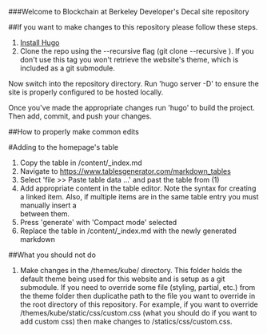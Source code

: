 ###Welcome to Blockchain at Berkeley Developer's Decal site repository

##If you want to make changes to this repository please follow these steps.

1. [Install Hugo](https://gohugo.io/getting-started/installing/)
2. Clone the repo using the --recursive flag (git clone --recursive <project url>). If you don't use this tag you won't retrieve the website's theme, which is included as a git submodule.

Now switch into the repository directory. Run 'hugo server -D' to ensure the site is properly configured to be hosted locally. 

Once you've made the appropriate changes run 'hugo' to build the project. Then add, commit, and push your changes.

##How to properly make common edits

#Adding to the homepage's table

1. Copy the table in /content/_index.md
2. Navigate to https://www.tablesgenerator.com/markdown_tables
3. Select 'file >> Paste table data ...' and past the table from (1)
4. Add appropriate content in the table editor. Note the syntax for creating a linked item. Also, if multiple items are in the same table entry you must manually insert a <br/> between them.
5. Press 'generate' with 'Compact mode' selected
6. Replace the table in /content/_index.md with the newly generated markdown

##What you should not do

1. Make changes in the /themes/kube/ directory. This folder holds the default theme being used for this website and is setup as a git submodule. If you need to override some file (styling, partial, etc.) from the theme folder then duplicathe path to the file you want to override in the root directory of this repository. For example, if you want to override /themes/kube/static/css/custom.css (what you should do if you want to add custom css) then make changes to /statics/css/custom.css. 
